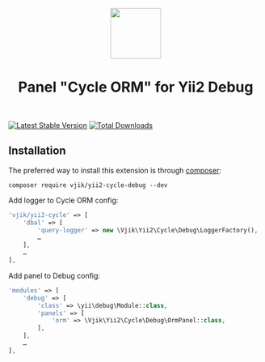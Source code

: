 <p align="center">
    <img src="https://avatars0.githubusercontent.com/u/47758579" height="100px">   
    <h1 align="center">Panel "Cycle ORM" for Yii2 Debug</h1>
    <br>
</p>

[![Latest Stable Version](https://poser.pugx.org/vjik/yii2-cycle-debug/v/stable.png)](https://packagist.org/packages/vjik/yii2-cycle-debug)
[![Total Downloads](https://poser.pugx.org/vjik/yii2-cycle-debug/downloads.png)](https://packagist.org/packages/vjik/yii2-cycle-debug)

## Installation

The preferred way to install this extension is through [composer](https://getcomposer.org/download/):

```
composer require vjik/yii2-cycle-debug --dev
```

Add logger to Cycle ORM config:

```php
'vjik/yii2-cycle' => [
    'dbal' => [
        'query-logger' => new \Vjik\Yii2\Cycle\Debug\LoggerFactory(),
        …
    ],
    …
],
``` 

Add panel to Debug config:

```php
'modules' => [
    'debug' => [
        'class' => \yii\debug\Module::class,
        'panels' => [
            'orm' => \Vjik\Yii2\Cycle\Debug\OrmPanel::class,
        ],
    ],
    …
],
``` 
